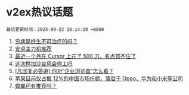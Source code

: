 # v2ex热议话题

`最后更新时间：2025-09-22 16:14:19 +0800`

1. [穷病是终生不可治疗的吗？](https://www.v2ex.com/t/1160882)
1. [安卓主力机推荐](https://www.v2ex.com/t/1160892)
1. [最近一个月在 Cursor 上花了 500 刀，有点顶不住了](https://www.v2ex.com/t/1160920)
1. [这次桦加沙台风会停工吗](https://www.v2ex.com/t/1160932)
1. [[凡回复必答谢] 你对“企业浏览器”怎么看？](https://www.v2ex.com/t/1160988)
1. [苹果目前仅占据 12%的中国市场份额，落后于 Oppo、华为和小米等公司](https://www.v2ex.com/t/1160909)
1. [蟑螂药有推荐吗？](https://www.v2ex.com/t/1160923)

